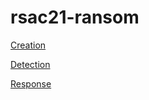 # rsac21-ransom


[Creation](LAB_FILES/creation.md)

[Detection](LAB_FILES/detection.md)


[Response](LAB_FILES/response.md)
